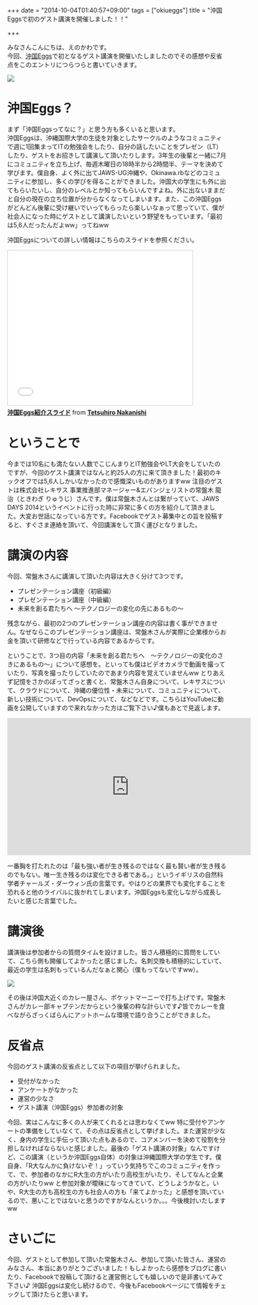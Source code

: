 +++
date = "2014-10-04T01:40:57+09:00"
tags = ["okiueggs"]
title = "沖国Eggsで初のゲスト講演を開催しました！！"

+++

みなさんこんにちは、えのかわです。  
今回、[沖国Eggs](https://www.facebook.com/okiueggs)で初となるゲスト講演を開催いたしましたのでその感想や反省点をこのエントリにつらつらと書いていきます。

<img src="/images/tokiwagisan.jpg">


# 沖国Eggs？
まず「沖国Eggsってなに？」と思う方も多くいると思います。  
沖国Eggsは、沖縄国際大学の生徒を対象としたサークルのようなコミュニティで週に1回集まってITの勉強会をしたり、自分の話したいことをプレゼン（LT）したり、ゲストをお招きして講演して頂いたりします。3年生の後輩と一緒に7月にコミュニティを立ち上げ、毎週木曜日の18時半から2時間半、テーマを決めて学びます。僕自身、よく外に出てJAWS-UG沖縄や、Okinawa.rbなどのコミュニティに参加し、多くの学びを得ることができました。沖国大の学生にも外に出てもらいたいし、自分のレベルとか知ってもらいんですよね。外に出ないままだと自分の現在の立ち位置が分からなくなってしまいます。また、この沖国Eggsがどんどん後輩に受け継いでいってもらったら楽しいなぁって思っていて、僕が社会人になった時にゲストとして講演したいという野望をもっています。「最初は5,6人だったんだよww」ってねww

沖国Eggsについての詳しい情報はこちらのスライドを参照ください。
<iframe src="//www.slideshare.net/slideshow/embed_code/key/47bih0qw6jn9Kx" width="425" height="355" frameborder="0" marginwidth="0" marginheight="0" scrolling="no" style="border:1px solid #CCC; border-width:1px; margin-bottom:5px; max-width: 100%;" allowfullscreen> </iframe> <div style="margin-bottom:5px"> <strong> <a href="//www.slideshare.net/TetsuhiroNakanishi/eggs-37032887" title="沖国Eggs紹介スライド" target="_blank">沖国Eggs紹介スライド</a> </strong> from <strong><a href="//www.slideshare.net/TetsuhiroNakanishi" target="_blank">Tetsuhiro Nakanishi</a></strong> </div>


# ということで

今までは10名にも満たない人数でこじんまりとIT勉強会やLT大会をしていたのですが、今回のゲスト講演ではなんと約25人の方に来て頂きました！最初のキックオフでは5,6人しかいなかったので感慨深いものがありますww 注目のゲストは株式会社レキサス 事業推進部マネージャー&エバンジェリストの常盤木 龍治（ときわぎ りゅうじ）さんです。僕は常盤木さんとは繋がっていて、JAWS DAYS 2014というイベントに行った時に非常に多くの方を紹介して頂きました。大変お世話になっている方です。Facebookでゲスト募集中との旨を投稿すると、すぐさま連絡を頂いて、今回講演をして頂く運びとなりました。


# 講演の内容
今回、常盤木さんに講演して頂いた内容は大きく分けて3つです。

- プレゼンテーション講座（初級編）  
- プレゼンテーション講座（中級編）  
- 未来を創る君たちへ 〜テクノロジーの変化の先にあるもの〜  

残念ながら、最初の2つのプレゼンテーション講座の内容は書く事ができません。なぜならこのプレゼンテーション講座は、常盤木さんが実際に企業様からお金を頂いて研修などで行っている内容であるからです。

ということで、3つ目の内容「未来を創る君たちへ　〜テクノロジーの変化のさきにあるもの〜」について感想を。といっても僕はビデオカメラで動画を撮っていたり、写真を撮ったりしていたのであまり内容を覚えていませんww とりあえず記憶をさかのぼってざっと書くと、常盤木さん自身について、レキサスについて、クラウドについて、沖縄の優位性・未来について、コミュニティについて、新しい技術について、DevOpsについて、などなどです。こちらはYouTubeに動画を公開していますので来れなかった方はご覧下さい♪僕もあとで見返します。

<iframe width="560" height="315" src="https://www.youtube.com/embed/_dOzPIaWGr4" frameborder="0" allowfullscreen></iframe>

一番胸を打たれたのは「最も強い者が生き残るのではなく最も賢い者が生き残るのでもない。唯一生き残るのは変化できる者である。」というイギリスの自然科学者チャールズ・ダーウィン氏の言葉です。やはりどの業界でも変化することを恐れると他のライバルに抜かれてしまいます。沖国Eggsも変化しながら成長したいと感じた言葉でした。


# 講演後
講演後は参加者からの質問タイムを設けました。皆さん積極的に質問をしていて、こちら側も開催してよかったと感じました。名刺交換も積極的にしていて、最近の学生は名刺もっているんだなぁと関心（僕もってないですww）。


<img src="/images/eggs.jpg">


その後は沖国大近くのカレー屋さん、ポケットマーニーで打ち上げです。常盤木さんがカレー部キャプテンだからという後輩の粋な計らいです♪皆でカレーを食べながらざっくばらんにアットホームな環境で語り合うことができました。


# 反省点
今回のゲスト講演の反省点として以下の項目が挙げられました。

- 受付がなかった
- アンケートがなかった
- 運営の少なさ
- ゲスト講演（沖国Eggs）参加者の対象

今回、実はこんなに多くの人が来てくれるとは思わなくてww 特に受付やアンケートの準備をしていなくて、その点は反省点として挙げました。また運営が少なく、身内の学生に手伝って頂いた点もあるので、コアメンバーを決めて役割を分担しなければならないと感じました。最後の「ゲスト講演の対象」なんですけど、この講演（というか沖国Eggs自体）の対象は沖縄国際大学の学生です。僕自身、「R大なんかに負けないぞ！」っていう気持ちでこのコミュニティを作って、で、参加者のなかにR大生の方がいたり高校生がいたり、そしてなんと企業の方がいたりww と参加対象が曖昧になってきていて、どうしようかなと。いや、R大生の方も高校生の方も社会人の方も「来てよかった」と感想を頂いているので、悪いことではないと思うのですがなんというか。。。今後検討いたしますww


# さいごに
今回、ゲストとして参加して頂いた常盤木さん、参加して頂いた皆さん、運営のみなさん、本当にありがとうございました！もしよかったら感想をブログに書いたり、Facebookで投稿して頂けると運営側としても嬉しいので是非書いてみて下さい♪ 沖国Eggsは変化し続けるので、今後もFacebookページにて情報をチェックして頂けたらと思います。

